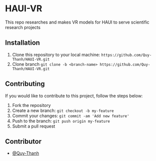 # HAUI-VR
This repo researches and makes VR models for HAUI to serve scientific research projects

## Installation

1. Clone this repository to your local machine: `https://github.com/Quy-Thanh/HAUI-VR.git`
2. Clone branch `git clone -b <branch-name> https://github.com/Quy-Thanh/HAUI-VR.git`

## Contributing

If you would like to contribute to this project, follow the steps below:

1. Fork the repository
2. Create a new branch: `git checkout -b my-feature`
3. Commit your changes: `git commit -am 'Add new feature'`
4. Push to the branch: `git push origin my-feature`
5. Submit a pull request

## Contributor
- [@Quy-Thanh](https://github.com/Quy-Thanh)
